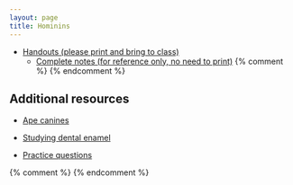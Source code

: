 ```yaml
---
layout: page
title: Hominins
---
```


* [Handouts (please print and bring to class)](/materials/hominins.handouts.pdf)
  * [Complete notes (for reference only, no need to print)](/materials/hominins.complete.pdf)
{% comment %} 
{% endcomment %} 

## Additional resources

* [Ape canines](https://www.researchgate.net/figure/Canine-bimodality-in-extant-African-Apes-Extant-African-apes-possess-a-high-degree-of_fig22_41025013)
* [Studying dental enamel](https://embryo.asu.edu/pages/human-evolution-inferred-tooth-growth-and-development)

* [Practice questions](ape_ques.html)

{% comment %} 
{% endcomment %} 


